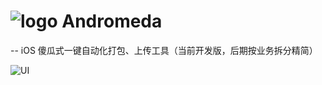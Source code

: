# ![logo](https://github.com/liucaide/Andromeda/blob/master/imags/Andromeda.png)  Andromeda
--
iOS 傻瓜式一键自动化打包、上传工具（当前开发版，后期按业务拆分精简）

![UI](https://github.com/liucaide/Andromeda/blob/master/imags/QQ20181122-181358.png)


